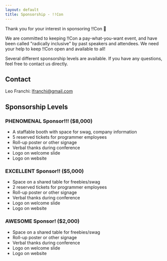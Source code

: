 ```yaml
---
layout: default
title: Sponsorship - !!Con
---
```

          
Thank you for your interest in sponsoring !!Con 💜

We are committed to keeping !!Con a pay-what-you-want event, and have
been called "radically inclusive" by past speakers and attendees. We
need your help to keep !!Con open and available to all!

Several different sponsorship levels are available. If you have any
questions, feel free to contact us directly.

## Contact

Leo Franchi: [lfranchi@gmail.com](mailto:lfranchi@gmail.com)

## Sponsorship Levels

### PHENOMENAL Sponsor!!! (**$8,000**)

  * A staffable booth with space for swag, company information
  * 5 reserved tickets for programmer employees
  * Roll-up poster or other signage
  * Verbal thanks during conference
  * Logo on welcome slide
  * Logo on website

### EXCELLENT Sponsor!! (**$5,000**)

  * Space on a shared table for freebies/swag
  * 2 reserved tickets for programmer employees
  * Roll-up poster or other signage
  * Verbal thanks during conference
  * Logo on welcome slide
  * Logo on website

### AWESOME Sponsor! (**$2,000**)

  * Space on a shared table for freebies/swag
  * Roll-up poster or other signage
  * Verbal thanks during conference
  * Logo on welcome slide
  * Logo on website
